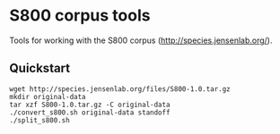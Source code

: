 # S800 corpus tools

Tools for working with the S800 corpus (http://species.jensenlab.org/).

## Quickstart

    wget http://species.jensenlab.org/files/S800-1.0.tar.gz
    mkdir original-data
    tar xzf S800-1.0.tar.gz -C original-data
    ./convert_s800.sh original-data standoff
    ./split_s800.sh
